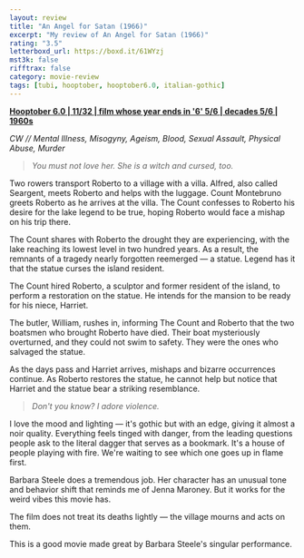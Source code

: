 ```yaml
---
layout: review
title: "An Angel for Satan (1966)"
excerpt: "My review of An Angel for Satan (1966)"
rating: "3.5"
letterboxd_url: https://boxd.it/61WYzj
mst3k: false
rifftrax: false
category: movie-review
tags: [tubi, hooptober, hooptober6.0, italian-gothic]
---
```


<b><a href="https://boxd.it/pPVYg/detail" target="_blank" rel="noopener">Hooptober 6.0 | 11/32 | film whose year ends in '6' 5/6 | decades 5/6 | 1960s</a></b>

<i>CW // Mental Illness, Misogyny, Ageism, Blood, Sexual Assault, Physical Abuse, Murder</i>

<blockquote><i>You must not love her. She is a witch and cursed, too.</i></blockquote>

Two rowers transport Roberto to a village with a villa. Alfred, also called Seargent, meets Roberto and helps with the luggage. Count Montebruno greets Roberto as he arrives at the villa. The Count confesses to Roberto his desire for the lake legend to be true, hoping Roberto would face a mishap on his trip there.

The Count shares with Roberto the drought they are experiencing, with the lake reaching its lowest level in two hundred years. As a result, the remnants of a tragedy nearly forgotten reemerged — a statue. Legend has it that the statue curses the island resident.

The Count hired Roberto, a sculptor and former resident of the island, to perform a restoration on the statue. He intends for the mansion to be ready for his niece, Harriet.

The butler, William, rushes in, informing The Count and Roberto that the two boatsmen who brought Roberto have died. Their boat mysteriously overturned, and they could not swim to safety. They were the ones who salvaged the statue.

As the days pass and Harriet arrives, mishaps and bizarre occurrences continue. As Roberto restores the statue, he cannot help but notice that Harriet and the statue bear a striking resemblance.

<blockquote><i>Don't you know? I adore violence.</i></blockquote>

I love the mood and lighting — it's gothic but with an edge, giving it almost a noir quality. Everything feels tinged with danger, from the leading questions people ask to the literal dagger that serves as a bookmark. It's a house of people playing with fire. We're waiting to see which one goes up in flame first.

Barbara Steele does a tremendous job. Her character has an unusual tone and behavior shift that reminds me of Jenna Maroney. But it works for the weird vibes this movie has.

The film does not treat its deaths lightly — the village mourns and acts on them.

This is a good movie made great by Barbara Steele's singular performance.
